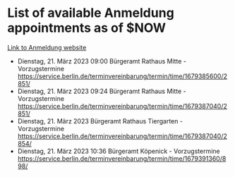 # List of available Anmeldung appointments as of $NOW
[Link to Anmeldung website](https://service.berlin.de/terminvereinbarung/termin/tag.php?termin=1&anliegen[]=120686&dienstleisterlist=122210,122217,327316,122219,327312,122227,327314,122231,327346,122243,327348,122254,122252,329742,122260,329745,122262,329748,122271,327278,122273,327274,122277,327276,330436,122280,327294,122282,327290,122284,327292,122291,327270,122285,327266,122286,327264,122296,327268,150230,329760,122297,327286,122294,327284,122312,329763,122314,329775,122304,327330,122311,327334,122309,327332,317869,122281,327352,122279,329772,122283,122276,327324,122274,327326,122267,329766,122246,327318,122251,327320,122257,327322,122208,327298,122226,327300&herkunft=http%3A%2F%2Fservice.berlin.de%2Fdienstleistung%2F120686%2F)
- Dienstag, 21. März 2023 09:00 Bürgeramt Rathaus Mitte - Vorzugstermine https://service.berlin.de/terminvereinbarung/termin/time/1679385600/2851/
- Dienstag, 21. März 2023 09:24 Bürgeramt Rathaus Mitte - Vorzugstermine https://service.berlin.de/terminvereinbarung/termin/time/1679387040/2851/
- Dienstag, 21. März 2023  Bürgeramt Rathaus Tiergarten - Vorzugstermine https://service.berlin.de/terminvereinbarung/termin/time/1679387040/2854/
- Dienstag, 21. März 2023 10:36 Bürgeramt Köpenick - Vorzugstermine https://service.berlin.de/terminvereinbarung/termin/time/1679391360/898/
